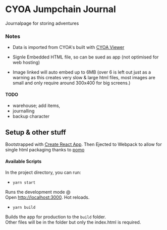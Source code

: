 # CYOA Jumpchain Journal

Journalpage for storing adventures

### Notes

- Data is imported from CYOA's built with [CYOA Viewer](https://github.com/aronedwards91/CYOA-Viewer)

- Signle Embedded HTML file, so can be sued as app (not optimised for web hosting)

- Image linked will auto embed up to 6MB (over 6 is left out just as a warning as this creates very slow & large html files, most images are small and only require around 300x400 for big screens.)

#### TODO
- warehouse; add items,
- journalling
- backup character

## Setup & other stuff

Bootstrapped with [Create React App](https://github.com/facebook/create-react-app). Then Ejected to Webpack to allow for single html packaging thanks to [pomo](https://stackoverflow.com/questions/51949719/is-there-a-way-to-build-a-react-app-in-a-single-html-file)

#### Available Scripts

In the project directory, you can run:

- `yarn start`

Runs the development mode @ <br />
Open [http://localhost:3000](http://localhost:3000). Hot reloads.

- `yarn build`

Builds the app for production to the `build` folder.<br />
Other files will be in the folder but only the index.html is required.
